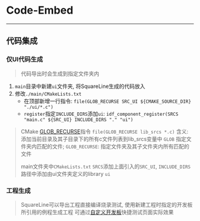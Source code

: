 # Code-Embed
----

## 代码集成

### 仅UI代码生成

> 代码导出时会生成到指定文件夹内

1. `main`目录中新建`ui`文件夹, 将SquareLine生成的代码放入
2. 修改`./main/CMakeLists.txt`
    - 在顶部新增一行指令: `file(GLOB_RECURSE SRC_UI ${CMAKE_SOURCE_DIR} "./ui/*.c")`
    - `register`指定`INCLUDE_DIRS`添加`ui`: `idf_component_register(SRCS "main.c" ${SRC_UI} INCLUDE_DIRS "." "ui")`
    



> CMake [GLOB_RECURSE](https://cmake.org/cmake/help/latest/command/file.html#glob-recurse)指令
> `file(GLOB_RECURSE lib_srcs *.c)` 含义: 添加当前目录及其子目录下的所有c文件列表到lib_srcs变量中
> `GLOB` 指定文件夹内匹配的文件; `GLOB_RECURSE`: 指定文件夹及其子文件夹内所有匹配的文件
>
> main文件夹中`CMakeLists.txt` `SRCS`添加上面引入的`SRC_UI`, `INCLUDE_DIRS`路径中添加由ui文件夹定义的library `ui`

### 工程生成

> SquareLine可以导出工程直接编译烧录测试, 使用新建工程时指定的开发板所引用的例程生成工程
> 可通过[自定义开发板](./Custom-Board.md)快捷测试页面实际效果